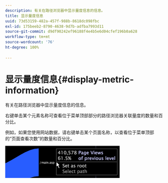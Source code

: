 ```yaml
---
description: 有关在路径浏览器中显示量度信息的信息。
title: 显示量度信息
uuid: 73d53159-482a-457f-988b-8618dc098fbc
exl-id: 175beeb2-8790-4638-9d7b-adfba7993d11
source-git-commit: d9df90242ef96188f4e4b5e6d04cfef196b0a628
workflow-type: tm+mt
source-wordcount: '76'
ht-degree: 100%

---
```


# 显示量度信息{#display-metric-information}

有关在路径浏览器中显示量度信息的信息。

右键单击某个元素名称可查看位于菜单顶部部分的路径浏览器关联量度的数量和百分比。

例如，如果您使用网站数据，请右键单击某个页面名称，以查看位于菜单顶部的“页面查看次数”的数量和百分比。

![](assets/vis_PathBrowser_info.png)
